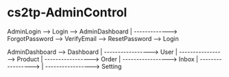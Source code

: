 # cs2tp-AdminControl
AdminLogin --> Login --> AdminDashboard
|
-------------> ForgotPassword --> VerifyEmail --> ResetPassword --> Login

AdminDashboard --> Dashboard
|
-----------------> User
|
-----------------> Product
|
-----------------> Order
|
-----------------> Inbox
|
-----------------> 
|
-----------------> Setting